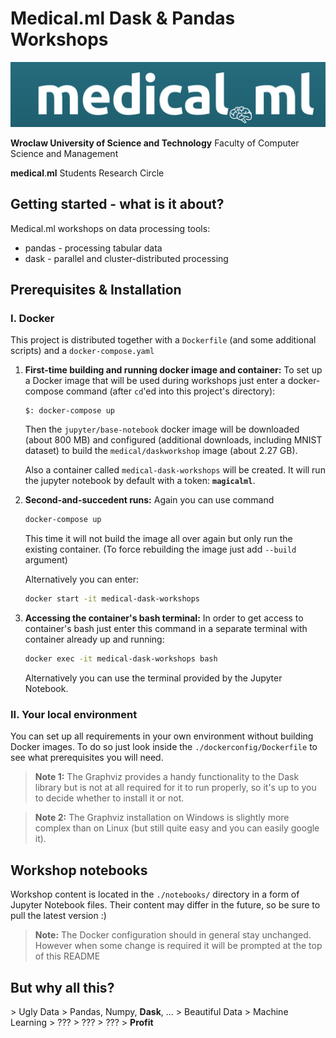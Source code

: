 # **Medical**.ml Dask & Pandas Workshops

<img src="medicalml.png" width="1000">

**Wroclaw University of Science and Technology** Faculty of Computer Science and Management

**medical**.**ml** Students Research Circle

## Getting started - what is it about?
Medical.&#x200B;ml workshops on data processing tools:
 - pandas - processing tabular data
 - dask - parallel and cluster-distributed processing
## Prerequisites & Installation

### I. Docker
This project is distributed together with a `Dockerfile` (and some additional scripts) and a `docker-compose.yaml`

1. **First-time building and running docker image and container:**
	To set up a Docker image that will be used during workshops just enter a docker-compose command (after `cd`'ed into this project's directory):
	```
	$: docker-compose up
	```
	Then the `jupyter/base-notebook` docker image will be downloaded (about 800 MB) and configured (additional downloads, including MNIST dataset) to build the `medical/daskworkshop` image (about 2.27 GB).

	Also a container called `medical-dask-workshops` will be created. It will run the jupyter notebook by default with a token: **`magicalml`**.

2. **Second-and-succedent runs:**
	Again you can use command
	```bash
	docker-compose up
	```
	This time it will not build the image all over again but only run the existing container. (To force rebuilding the image just add `--build` argument)
	
	Alternatively you can enter:
	```bash
	docker start -it medical-dask-workshops
	```
3. **Accessing the container's bash terminal:**
	In order to get access to container's bash just enter this command in a separate terminal with container already up and running:
	```bash
	docker exec -it medical-dask-workshops bash
	```
	
	Alternatively you can use the terminal provided by the Jupyter Notebook.

### II. Your local environment
You can set up all requirements in your own environment without building Docker images. To do so just look inside the `./dockerconfig/Dockerfile` to see what prerequisites you will need. 

> **Note 1:** The Graphviz provides a handy functionality to the Dask library but is not at all required for it to run properly, so it's up to you to decide whether to install it or not.

> **Note 2:** The Graphviz installation on Windows is slightly more complex than on Linux (but still quite easy and you can easily google it).


## Workshop notebooks
Workshop content is located in the `./notebooks/` directory in a form of Jupyter Notebook files. Their content may differ in the future, so be sure to pull the latest version :)

> **Note:** The Docker configuration should in general stay unchanged. However when some change is required it will be prompted at the top of this README


## But why all this? 
\> Ugly Data
\> Pandas, Numpy, **Dask**, ...
\> Beautiful Data
\> Machine Learning
\> ???
\> ???
\> ???
\> **Profit**